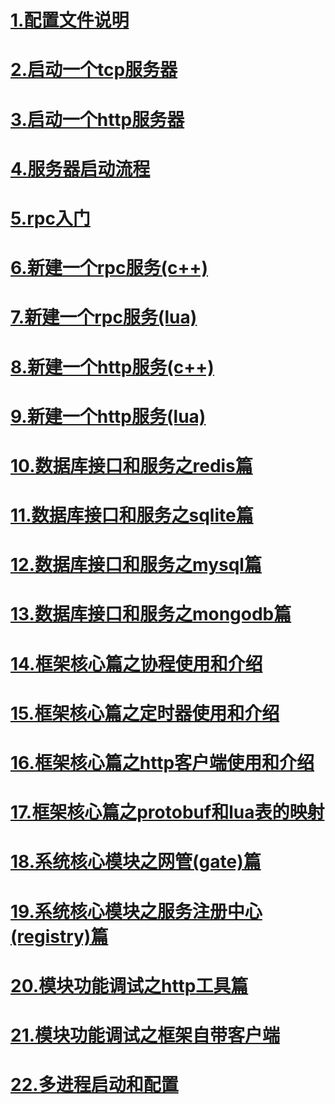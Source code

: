 # [1.配置文件说明](./course/config.md)
# [2.启动一个tcp服务器](./course/server_tcp.md)
# [3.启动一个http服务器](./course/server_http.md)
# [4.服务器启动流程](./course/start.md)
# [5.rpc入门](./course/rpc.md)
# [6.新建一个rpc服务(c++)](./course/rpc_service_cpp.md)
# [7.新建一个rpc服务(lua)](./course/rpc_service_lua.md)
# [8.新建一个http服务(c++)](./course/http_service_cpp.md)
# [9.新建一个http服务(lua)](./course/http_service_lua.md)
# [10.数据库接口和服务之redis篇](./course/db_redis.md)
# [11.数据库接口和服务之sqlite篇](./course/db_sqlite.md)
# [12.数据库接口和服务之mysql篇](./course/db_mysql.md)
# [13.数据库接口和服务之mongodb篇](./course/db_mongo.md)
# [14.框架核心篇之协程使用和介绍](./course/coroutine.md)
# [15.框架核心篇之定时器使用和介绍](./course/timer.md)
# [16.框架核心篇之http客户端使用和介绍](./course/http_client.md)
# [17.框架核心篇之protobuf和lua表的映射](./course/pb_lua.md)
# [18.系统核心模块之网管(gate)篇](./course/module_gate.md)
# [19.系统核心模块之服务注册中心(registry)篇](./course/module_registry.md)
# [20.模块功能调试之http工具篇](./course/debug_http.md)
# [21.模块功能调试之框架自带客户端](./course/debug_client.md)
# [22.多进程启动和配置](./course/start.md)